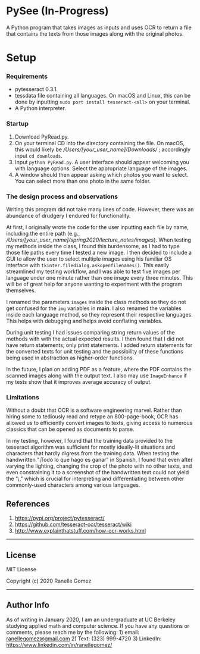 # PySee (In-Progress)
 A Python program that takes images as inputs and uses OCR to return a file that contains the texts from those images along with the original photos.

 # Setup

 ### Requirements

 *   pytesseract 0.3.1.
 *   tessdata file containing all languages.
     On macOS and Linux, this can be done by inputting ```sudo port install tesseract-<all>``` on your terminal.
 *   A Python interpreter.

 ### Startup

 1. Download PyRead.py.
 2. On your terminal CD into the directory containing the file. On macOS, this would likely be _/Users/[your_user_name]/Downloads/_ ; accordingly input ```cd downloads```.
 3. Input ```python PyRead.py```. A user interface should appear welcoming you with language options. Select the appropriate language of the images.
 4. A window should then appear asking which photos you want to select. You can select more than one photo in the same folder.

 ### The design process and observations

 Writing this program did not take many lines of code. However, there was an abundance of drudgery I endured for functionality.

 At first, I originally wrote the code for the user inputting each file by name, including the entire path (e.g., _/Users/[your_user_name]/spring2020/lecture_notes/images_). When testing my methods inside the class, I found this burdensome, as I had to type those file paths every time I tested a new image. I then decided to include a GUI to allow the user to select multiple images using his familiar OS interface with ```tkinter.filedialog.askopenfilenames()```. This easily streamlined my testing workflow, and I was able to test five images per language under one minute rather than one image every three minutes. This will be of great help for anyone wanting to experiment with the program themselves.

 I renamed the parameters ```images``` inside the class methods so they do not get confused for the ```img``` variables in __main__. I also renamed the variables inside each language method, so they represent their respective languages. This helps with debugging and helps avoid conflating variables.

 During unit testing I had issues comparing string return values of the methods with with the actual expected results. I then found that I did not have return statements; only print statements. I added return statements for the converted texts for unit testing and the possibility of these functions being used in abstraction as higher-order functions.

 In the future, I plan on adding PDF as a feature, where the PDF contains the scanned images along with the output text. I also may use ```ImageEnhance``` if my tests show that it improves average accuracy of output.

  ### Limitations
  Without a doubt that OCR is a software engineering marvel. Rather than hiring some to tediously read and retype an 800-page-book, OCR has allowed us to efficiently convert images to texts, giving access to numerous classics that can be opened as documents to parse.

  In my testing, however, I found that the training data provided to the tesseract algorithm was sufficient for mostly ideally-lit situations and characters that hardly digress from the training data. When testing the handwritten "¡Todo lo que hago es ganar" in Spanish, I found that even after varying the lighting, changing the crop of the photo with no other texts, and even constraining it to a screenshot of the handwritten text could not yield the "¡," which is crucial for interpreting and differentiating between other commonly-used characters among various languages.

 ## References
1. https://pypi.org/project/pytesseract/
2. https://github.com/tesseract-ocr/tesseract/wiki
3. http://www.explainthatstuff.com/how-ocr-works.html


 ---

 ## License

 MIT License

 Copyright (c) 2020 Ranelle Gomez

 ---

 ## Author Info

 As of writing in January 2020, I am an undergraduate at UC Berkeley studying applied math and computer science. If you have any questions or comments, please reach me by the following: 1) email: ranellegomez@gmail.com 2) Text: (323) 999-4720 3)
 LinkedIn: https://www.linkedin.com/in/ranellegomez/
